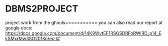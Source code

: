 # DBMS2PROJECT
project work from the ghouls=========== you can also read our report at google docs: https://docs.google.com/document/d/14K9WvtEF1RSGSDRFoRWIRD_p14_EkSMxrMw3SO20fXo/edit#
